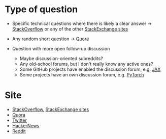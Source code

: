 
# Type of question

* Specific technical questions where there is likely a clear answer
-> [StackOverflow](https://stackoverflow.com/) or any of the other [StackExchange sites](https://stackexchange.com/)

* Any random short question -> [Quora](https://quora.com/)

* Question with more open follow-up discussion
   * Maybe discussion-oriented subreddits?
   * Any old-school forums, but I don't really know any active ones?
   * Some GitHub projects have enabled the discussion forum, e.g. [JAX](https://github.com/google/jax/discussions)
   * Some projects have an own discussion forum, e.g. [PyTorch](https://discuss.pytorch.org/)


# Site

* [StackOverflow](https://stackoverflow.com/), [StackExchange sites](https://stackexchange.com/)
* [Quora](https://quora.com/)
* [Twitter](https://twitter.com/)
* [HackerNews](https://news.ycombinator.com/)
* [Reddit](https://www.reddit.com/)
